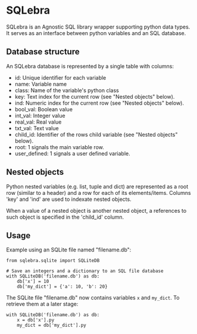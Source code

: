 SQLebra
=======

SQLebra is an Agnostic SQL library wrapper supporting python data types. 
It serves as an interface between python variables and an SQL database.

Database structure
------------------

An SQLebra database is represented by a single table with columns:

* id: Unique identifier for each variable
* name: Variable name
* class: Name of the variable's python class
* key: Text index for the current row (see "Nested objects" below).
* ind: Numeric index for the current row (see "Nested objects" below).
* bool_val: Boolean value
* int_val: Integer value
* real_val: Real value
* txt_val: Text value
* child_id: Identifier of the rows child variable (see "Nested objects" below).
* root: 1 signals the main variable row.
* user_defined: 1 signals a user defined variable.

Nested objects
--------------

Python nested variables (e.g. list, tuple and dict) are represented as a root row (similar to a header) and a row for
each of its elements/items. Columns 'key' and 'ind' are used to indexate nested objects.

When a value of a nested object is another nested object, a references to such object is specified in the 'child_id'
column.

Usage
-----

Example using an SQLite file named "filename.db":

    from sqlebra.sqlite import SQLiteDB

    # Save an integers and a dictionary to an SQL file database
    with SQLiteDB('filename.db') as db:
        db['x'] = 10
        db['my_dict'] = {'a': 10, 'b': 20}

The SQLite file "filename.db" now contains variables `x` and `my_dict`. To retrieve them at a later stage:

    with SQLiteDB('filename.db') as db:
        x = db['x'].py
        my_dict = db['my_dict'].py
